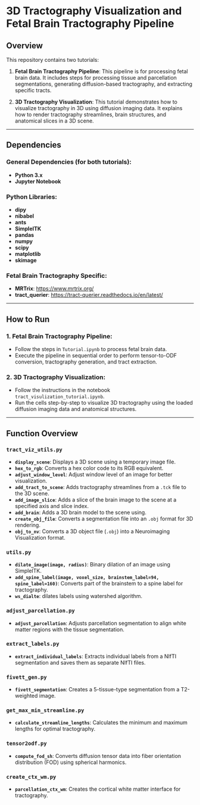 
# 3D Tractography Visualization and Fetal Brain Tractography Pipeline

## Overview
This repository contains two tutorials:

1. **Fetal Brain Tractography Pipeline**: This pipeline is for processing fetal brain data. It includes steps for processing tissue and parcellation segmentations, generating diffusion-based tractography, and extracting specific tracts.
   
2. **3D Tractography Visualization**: This tutorial demonstrates how to visualize tractography in 3D using diffusion imaging data. It explains how to render tractography streamlines, brain structures, and anatomical slices in a 3D scene.

---

## Dependencies

### General Dependencies (for both tutorials):
- **Python 3.x**
- **Jupyter Notebook**

### Python Libraries:
- **dipy**
- **nibabel**
- **ants**
- **SimpleITK**
- **pandas**
- **numpy**
- **scipy** 
- **matplotlib**
- **skimage**

### Fetal Brain Tractography Specific:
   - **MRTrix**: https://www.mrtrix.org/
   - **tract_querier**: https://tract-querier.readthedocs.io/en/latest/

---

## How to Run

### 1. **Fetal Brain Tractography Pipeline**:
   - Follow the steps in `Tutorial.ipynb` to process fetal brain data.
   - Execute the pipeline in sequential order to perform tensor-to-ODF conversion, tractography generation, and tract extraction.

### 2. **3D Tractography Visualization**:
   - Follow the instructions in the notebook `tract_visulization_tutorial.ipynb`.
   - Run the cells step-by-step to visualize 3D tractography using the loaded diffusion imaging data and anatomical structures.


---

## Function Overview

### `tract_viz_utils.py`

- **`display_scene`**: Displays a 3D scene using a temporary image file.
- **`hex_to_rgb`**: Converts a hex color code to its RGB equivalent.
- **`adjust_window_level`**: Adjust window level of an image for better visualization.
- **`add_tract_to_scene`**: Adds tractography streamlines from a `.tck` file to the 3D scene.
- **`add_image_slice`**: Adds a slice of the brain image to the scene at a specified axis and slice index.
- **`add_brain`**: Adds a 3D brain model to the scene using.
- **`create_obj_file`**: Converts a segmentation file into an `.obj` format for 3D rendering.
- **`obj_to_nv`**: Converts a 3D object file (`.obj`) into a Neuroimaging Visualization format.

### `utils.py`

- **`dilate_image(image, radius)`**: Binary dilation of an image using SimpleITK.
- **`add_spine_label(image, voxel_size, brainstem_label=94, spine_label=160)`**: Converts part of the brainstem to a spine label for tractography.
- **`ws_dialte`**: dilates labels using watershed algorithm.

### `adjust_parcellation.py`

- **`adjust_parcellation`**: Adjusts parcellation segmentation to align white matter regions with the tissue segmentation.

### `extract_labels.py`

- **`extract_individual_labels`**: Extracts individual labels from a NIfTI segmentation and saves them as separate NIfTI files.

### `fivett_gen.py`

- **`fivett_segmentation`**: Creates a 5-tissue-type segmentation from a T2-weighted image.

### `get_max_min_streamline.py`

- **`calculate_streamline_lengths`**: Calculates the minimum and maximum lengths for optimal tractography.

### `tensor2odf.py`

- **`compute_fod_sh`**: Converts diffusion tensor data into fiber orientation distribution (FOD) using spherical harmonics.

### `create_ctx_wm.py`

- **`parcellation_ctx_wm`**: Creates the cortical white matter interface for tractography.
